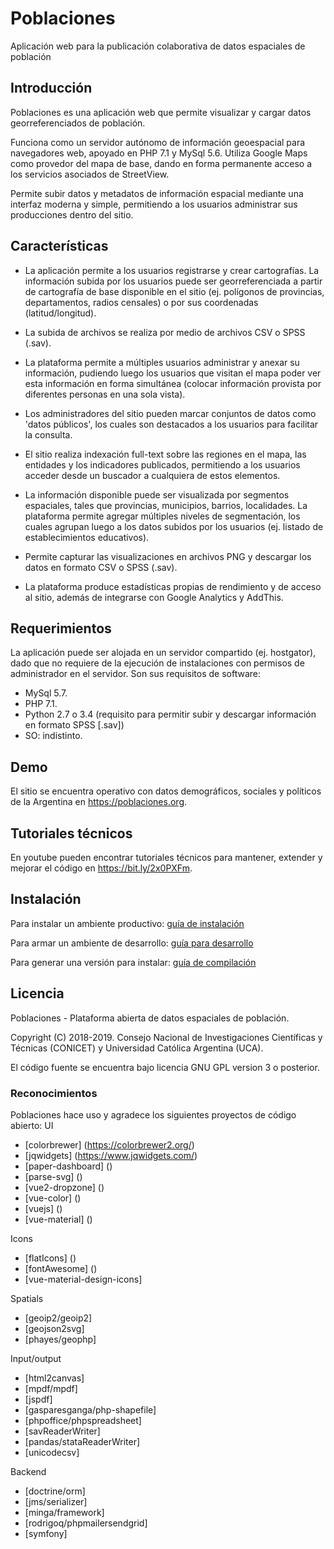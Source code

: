 # Poblaciones
Aplicación web para la publicación colaborativa de datos espaciales de población

## Introducción

Poblaciones es una aplicación web que permite visualizar y cargar datos georreferenciados de población.

Funciona como un servidor autónomo de información geoespacial para navegadores web, apoyado en PHP 7.1 y MySql 5.6. Utiliza Google Maps como provedor del mapa de base, dando en forma permanente acceso a los servicios asociados de StreetView.

Permite subir datos y metadatos de información espacial mediante una interfaz moderna y simple, permitiendo a los usuarios administrar sus producciones dentro del sitio. 

## Características

* La aplicación permite a los usuarios registrarse y crear cartografías. La información subida por los usuarios puede ser georreferenciada a partir de cartografía de base disponible en el sitio (ej. polígonos de provincias, departamentos, radios censales) o por sus coordenadas (latitud/longitud).

* La subida de archivos se realiza por medio de archivos CSV o SPSS (.sav).

* La plataforma permite a múltiples usuarios administrar y anexar su información, pudiendo luego los usuarios que visitan el mapa poder ver esta información en forma simultánea (colocar información provista por diferentes personas en una sola vista). 

* Los administradores del sitio pueden marcar conjuntos de datos como 'datos públicos', los cuales son destacados a los usuarios para facilitar la consulta.

* El sitio realiza indexación full-text sobre las regiones en el mapa, las entidades y los indicadores publicados, permitiendo a los usuarios acceder desde un buscador a cualquiera de estos elementos. 

* La información disponible puede ser visualizada por segmentos espaciales, tales que provincias, municipios, barrios, localidades. La plataforma permite agregar múltiples niveles de segmentación, los cuales agrupan luego a los datos subidos por los usuarios (ej. listado de establecimientos educativos).

* Permite capturar las visualizaciones en archivos PNG y descargar los datos en formato CSV o SPSS (.sav).

* La plataforma produce estadísticas propias de rendimiento y de acceso al sitio, además de integrarse con Google Analytics y AddThis.

## Requerimientos

La aplicación puede ser alojada en un servidor compartido (ej. hostgator), dado que no requiere de la ejecución de instalaciones con permisos de administrador en el servidor. Son sus requisitos de software:

- MySql 5.7. 
- PHP 7.1.
- Python 2.7 o 3.4 (requisito para permitir subir y descargar información en formato SPSS [.sav])
- SO: indistinto.

## Demo

El sitio se encuentra operativo con datos demográficos, sociales y políticos de la Argentina en https://poblaciones.org.

## Tutoriales técnicos

En youtube pueden encontrar tutoriales técnicos para mantener, extender y mejorar el código en https://bit.ly/2x0PXFm.
## Instalación

Para instalar un ambiente productivo: [guía de instalación](startup/INSTALL.md)

Para armar un ambiente de desarrollo: [guía para desarrollo](startup/SOURCES.md)

Para generar una versión para instalar: [guía de compilación](startup/BUILD.md)

## Licencia
Poblaciones - Plataforma abierta de datos espaciales de población.

Copyright (C) 2018-2019. Consejo Nacional de Investigaciones Científicas y Técnicas (CONICET) y Universidad Católica Argentina (UCA). 

El código fuente se encuentra bajo licencia GNU GPL version 3 o posterior.

### Reconocimientos
Poblaciones hace uso y agradece los siguientes proyectos de código abierto:
UI
- [colorbrewer] (https://colorbrewer2.org/)
- [jqwidgets] (https://www.jqwidgets.com/)
- [paper-dashboard] ()
- [parse-svg] ()
- [vue2-dropzone] ()
- [vue-color] ()
- [vuejs] ()
- [vue-material] ()

Icons
- [flatIcons] ()
- [fontAwesome] ()
- [vue-material-design-icons]

Spatials
- [geoip2/geoip2]
- [geojson2svg]
- [phayes/geophp]

Input/output
- [html2canvas]
- [mpdf/mpdf]
- [jspdf]
- [gasparesganga/php-shapefile]
- [phpoffice/phpspreadsheet]
- [savReaderWriter]
- [pandas/stataReaderWriter]
- [unicodecsv]

Backend
- [doctrine/orm]
- [jms/serializer]
- [minga/framework]
- [rodrigoq/phpmailersendgrid]
- [symfony]



